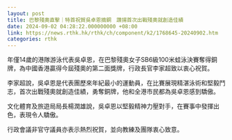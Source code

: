 ```yaml
---
layout: post
title: 巴黎殘奧直擊｜特首祝賀吳卓恩摘銅　讚揚首次出戰殘奧就創造佳績
date: 2024-09-02 04:28:22.000000000 +08:00
link: https://news.rthk.hk/rthk/ch/component/k2/1768645-20240902.htm
categories: rthk
---
```


年僅14歲的港隊游泳代表吳卓恩，在巴黎殘奧女子SB6級100米蛙泳決賽奪得銅牌，為中國香港贏得今屆殘奧的第二面獎牌，行政長官李家超致以衷心祝賀。

李家超說，吳卓恩是代表團歷來年紀最小的運動員，在比賽展現精湛泳術和堅毅鬥志，首次出戰殘奧就創造佳績，勇奪銅牌，他和全港市民都為吳卓恩感到驕傲。

文化體育及旅遊局局長楊潤雄說，吳卓恩以堅毅精神力壓對手，在賽事中發揮出色，表現令人驕傲。

行政會議非官守議員亦表示熱烈祝賀，並向教練及團隊衷心致意。
